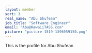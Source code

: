 ```yaml
---
layout: member
sort: 3
real_name: "Abu Shufean"
job_title: "Software Engineer"
email: "Abu@HawaiiTASS.com"
picture: "picture-1519-1396059150.png"
---
```

This is the profile for Abu Shufean.